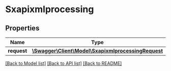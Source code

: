# Sxapixmlprocessing

## Properties
Name | Type | Description | Notes
------------ | ------------- | ------------- | -------------
**request** | [**\Swagger\Client\Model\SxapixmlprocessingRequest**](SxapixmlprocessingRequest.md) |  | [optional] 

[[Back to Model list]](../README.md#documentation-for-models) [[Back to API list]](../README.md#documentation-for-api-endpoints) [[Back to README]](../README.md)


